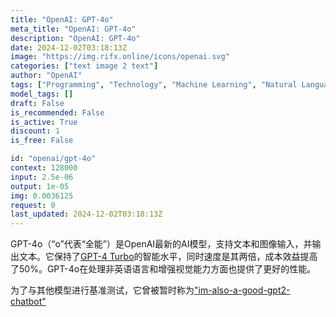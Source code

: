 ```yaml
---
title: "OpenAI: GPT-4o"
meta_title: "OpenAI: GPT-4o"
description: "OpenAI: GPT-4o"
date: 2024-12-02T03:18:13Z
image: "https://img.rifx.online/icons/openai.svg"
categories: ["text image 2 text"]
author: "OpenAI"
tags: ["Programming", "Technology", "Machine Learning", "Natural Language Processing", "Computer Vision"]
model_tags: []
draft: False
is_recommended: False
is_active: True
discount: 1
is_free: False

id: "openai/gpt-4o"
context: 128000
input: 2.5e-06
output: 1e-05
img: 0.0036125
request: 0
last_updated: 2024-12-02T03:18:13Z
---
```


GPT-4o（“o”代表“全能”）是OpenAI最新的AI模型，支持文本和图像输入，并输出文本。它保持了[GPT-4 Turbo](/openai/gpt-4-turbo)的智能水平，同时速度是其两倍，成本效益提高了50%。GPT-4o在处理非英语语言和增强视觉能力方面也提供了更好的性能。

为了与其他模型进行基准测试，它曾被暂时称为["im-also-a-good-gpt2-chatbot"](https://twitter.com/LiamFedus/status/1790064963966370209)

